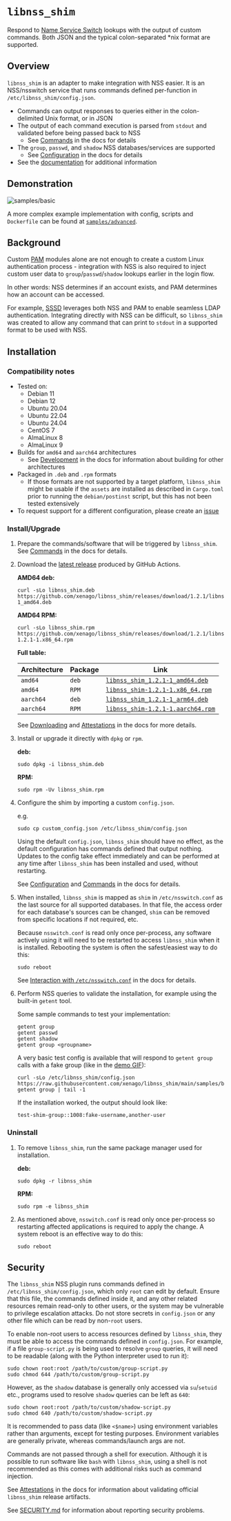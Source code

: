 # `libnss_shim`

Respond to [Name Service Switch](https://www.gnu.org/software/libc/manual/html_node/Name-Service-Switch.html) lookups with the output of custom commands. Both JSON and the typical
colon-separated *nix format are supported.

## Overview

`libnss_shim` is an adapter to make integration with NSS easier. It is an NSS/nsswitch service that runs commands
defined per-function in `/etc/libnss_shim/config.json`.
* Commands can output responses to queries either in the colon-delimited Unix
format, or in JSON
* The output of each command execution is parsed from `stdout` and validated before being passed back
to NSS
  * See [Commands](docs?tab=readme-ov-file#commands) in the docs for details
* The `group`, `passwd`, and `shadow` NSS databases/services are supported
  * See [Configuration](docs?tab=readme-ov-file#configuration) in the docs for details
* See the [documentation](docs) for additional information

## Demonstration

![samples/basic](https://raw.githubusercontent.com/xenago/libnss_shim/main/docs/res/libnss_shim_demo.gif)

A more complex example implementation with config, scripts and `Dockerfile` can be found at
[`samples/advanced`](samples/advanced).

## Background

Custom [PAM](https://www.man7.org/linux/man-pages/man8/pam.8.html) modules alone are not enough to create a custom Linux authentication process - integration with NSS is
also required to inject custom user data to `group`/`passwd`/`shadow` lookups earlier in the login flow.

In other words: NSS determines if an account exists, and PAM determines how an account can be accessed.

For example, [SSSD](https://sssd.io) leverages both NSS and PAM to enable seamless LDAP authentication. Integrating directly with
NSS can be difficult, so `libnss_shim` was created to allow any command that can print to `stdout` in a supported format
to be used with NSS.

## Installation

### Compatibility notes

- Tested on:
  - Debian 11
  - Debian 12
  - Ubuntu 20.04
  - Ubuntu 22.04
  - Ubuntu 24.04
  - CentOS 7
  - AlmaLinux 8
  - AlmaLinux 9
- Builds for `amd64` and `aarch64` architectures
  - See [Development](docs?tab=readme-ov-file#development) in the docs for information about building for other architectures
- Packaged in `.deb` and `.rpm` formats
  - If those formats are not supported by a target platform, `libnss_shim` might be usable if the `assets` are installed
    as described in `Cargo.toml` prior to running the `debian/postinst` script, but this has not been tested extensively
- To request support for a different configuration, please create an [issue](https://github.com/xenago/libnss_shim/issues)

### Install/Upgrade

1. Prepare the commands/software that will be triggered by `libnss_shim`. See [Commands](docs?tab=readme-ov-file#commands) in
   the docs for details.

2. Download the [latest release](https://github.com/xenago/libnss_shim/releases/latest) produced by GitHub Actions.

   **AMD64 deb:**

       curl -sLo libnss_shim.deb https://github.com/xenago/libnss_shim/releases/download/1.2.1/libnss_shim_1.2.1-1_amd64.deb

   **AMD64 RPM:**

       curl -sLo libnss_shim.rpm https://github.com/xenago/libnss_shim/releases/download/1.2.1/libnss_shim-1.2.1-1.x86_64.rpm

   **Full table:**

   | Architecture | Package | Link                                                                                                                               |
   |--------------|---------|------------------------------------------------------------------------------------------------------------------------------------|
   | `amd64`      | `deb`   | [`libnss_shim_1.2.1-1_amd64.deb`](https://github.com/xenago/libnss_shim/releases/download/1.2.1/libnss_shim_1.2.1-1_amd64.deb)     |
   | `amd64`      | `RPM`   | [`libnss_shim-1.2.1-1.x86_64.rpm`](https://github.com/xenago/libnss_shim/releases/download/1.2.1/libnss_shim-1.2.1-1.x86_64.rpm)   |
   | `aarch64`    | `deb`   | [`libnss_shim_1.2.1-1_arm64.deb`](https://github.com/xenago/libnss_shim/releases/download/1.2.1/libnss_shim_1.2.1-1_arm64.deb)     |
   | `aarch64`    | `RPM`   | [`libnss_shim-1.2.1-1.aarch64.rpm`](https://github.com/xenago/libnss_shim/releases/download/1.2.1/libnss_shim-1.2.1-1.aarch64.rpm) |

   See [Downloading](docs?tab=readme-ov-file#installation) and [Attestations](docs?tab=readme-ov-file#installation) in the docs for more
   details.

3. Install or upgrade it directly with `dpkg` or `rpm`.

   **deb:**
   ```
   sudo dpkg -i libnss_shim.deb
   ```
   **RPM:**
   ```
   sudo rpm -Uv libnss_shim.rpm
   ```

4. Configure the shim by importing a custom `config.json`.

   e.g.
   ```
   sudo cp custom_config.json /etc/libnss_shim/config.json
   ```
   Using the default `config.json`, `libnss_shim` should have no effect, as the default configuration has commands
   defined that output nothing. Updates to the config take effect immediately and can be performed at any time after
   `libnss_shim` has been installed and used, without restarting.

   See [Configuration](docs?tab=readme-ov-file#configuration) and [Commands](docs?tab=readme-ov-file#commands) in the docs for details.

5. When installed, `libnss_shim` is mapped as `shim` in `/etc/nsswitch.conf` as the last source for all supported
   databases. In that file, the access order for each database's sources can be changed, `shim` can be removed from
   specific locations if not required, etc.
   
   Because `nsswitch.conf` is read only once per-process, any software actively using it will need to be restarted to
   access `libnss_shim` when it is installed. Rebooting the system is often the safest/easiest way to do this:
   ```
   sudo reboot
   ```

   See [Interaction with `/etc/nsswitch.conf`](docs?tab=readme-ov-file#interaction-with-etcnsswitchconf) in the docs for details.

6. Perform NSS queries to validate the installation, for example using the built-in `getent` tool.

   Some sample commands to test your implementation:
   ```
   getent group
   getent passwd
   getent shadow
   getent group <groupname>
   ```
   A very basic test config is available that will respond to `getent group` calls with a fake group (like in the
   [demo GIF](#demonstration)):
    
       curl -sLo /etc/libnss_shim/config.json https://raw.githubusercontent.com/xenago/libnss_shim/main/samples/basic/custom_config.json
       getent group | tail -1
    
   If the installation worked, the output should look like:
    
       test-shim-group::1008:fake-username,another-user

### Uninstall

1. To remove `libnss_shim`, run the same package manager used for installation.

   **deb:**
   ```
   sudo dpkg -r libnss_shim
   ```
   **RPM:**
   ```
   sudo rpm -e libnss_shim
   ```

2. As mentioned above, `nsswitch.conf` is read only once per-process so restarting affected applications is required to
   apply the change. A system reboot is an effective way to do this:

   ```
   sudo reboot
   ```

## Security

The `libnss_shim` NSS plugin runs commands defined in `/etc/libnss_shim/config.json`, which only `root` can edit by
default. Ensure that this file, the commands defined inside it, and any other related resources remain read-only to
other users, or the system may be vulnerable to privilege escalation attacks. Do not store secrets in `config.json` or
any other file which can be read by non-`root` users.

To enable non-root users to access resources defined by `libnss_shim`, they must be able to access the commands defined
in `config.json`. For example, if a file `group-script.py` is being used to resolve `group` queries, it will need to be
readable (along with the Python interpreter used to run it):

    sudo chown root:root /path/to/custom/group-script.py
    sudo chmod 644 /path/to/custom/group-script.py

However, as the `shadow` database is generally only accessed via `su`/`setuid` etc., programs used to resolve `shadow`
queries can be left as `640`:

    sudo chown root:root /path/to/custom/shadow-script.py
    sudo chmod 640 /path/to/custom/shadow-script.py

It is recommended to pass data (like `<$name>`) using environment variables rather than arguments, except for
testing purposes. Environment variables are generally private, whereas commands/launch args are not.

Commands are not passed through a shell for execution. Although it is possible to run software like `bash`
with `libnss_shim`, using a shell is not recommended as this comes with additional risks such as command injection.

See [Attestations](docs?tab=readme-ov-file#attestations) in the docs for information about validating official
`libnss_shim` release artifacts.

See [SECURITY.md](docs/SECURITY.md) for information about reporting security problems.
